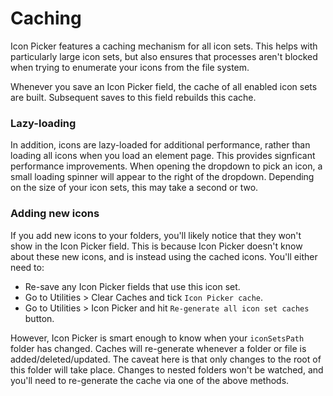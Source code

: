 # Caching

Icon Picker features a caching mechanism for all icon sets. This helps with particularly large icon sets, but also ensures that processes aren't blocked when trying to enumerate your icons from the file system.

Whenever you save an Icon Picker field, the cache of all enabled icon sets are built. Subsequent saves to this field rebuilds this cache.

### Lazy-loading

In addition, icons are lazy-loaded for additional performance, rather than loading all icons when you load an element page. This provides signficant performance improvements. When opening the dropdown to pick an icon, a small loading spinner will appear to the right of the dropdown. Depending on the size of your icon sets, this may take a second or two.

### Adding new icons

If you add new icons to your folders, you'll likely notice that they won't show in the Icon Picker field. This is because Icon Picker doesn't know about these new icons, and is instead using the cached icons. You'll either need to:

- Re-save any Icon Picker fields that use this icon set.
- Go to Utilities > Clear Caches and tick `Icon Picker cache`.
- Go to Utilities > Icon Picker and hit `Re-generate all icon set caches` button.

However, Icon Picker is smart enough to know when your `iconSetsPath` folder has changed. Caches will re-generate whenever a folder or file is added/deleted/updated. The caveat here is that only changes to the root of this folder will take place. Changes to nested folders won't be watched, and you'll need to re-generate the cache via one of the above methods.